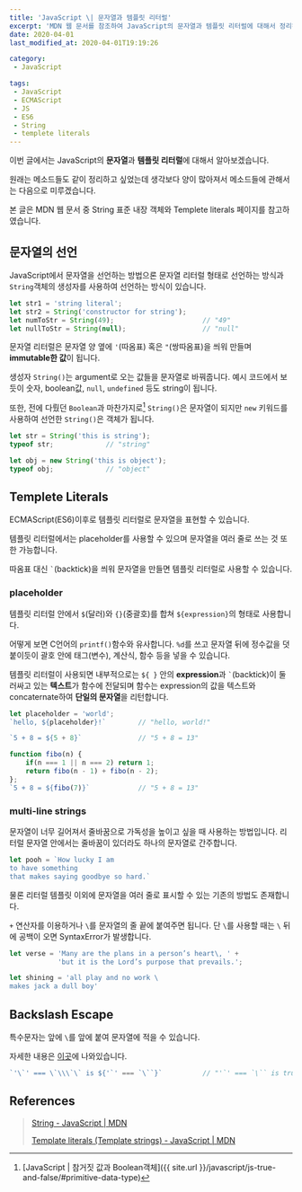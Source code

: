 ```yaml
---
title: 'JavaScript \| 문자열과 템플릿 리터럴'
excerpt: 'MDN 웹 문서를 참조하여 JavaScript의 문자열과 템플릿 리터럴에 대해서 정리하였습니다.'
date: 2020-04-01
last_modified_at: 2020-04-01T19:19:26

category:
 - JavaScript

tags:
 - JavaScript
 - ECMAScript
 - JS
 - ES6
 - String
 - templete literals
---
```


이번 글에서는 JavaScript의 **문자열**과 **템플릿 리터럴**에 대해서 알아보겠습니다.

원래는 메소드들도 같이 정리하고 싶었는데 생각보다 양이 많아져서 메소드들에 관해서는 다음으로 미루겠습니다. 

본 글은 MDN 웹 문서 중 String 표준 내장 객체와 Templete literals 페이지를 참고하였습니다.



## 문자열의 선언
JavaScript에서 문자열을 선언하는 방법으론 문자열 리터럴 형태로 선언하는 방식과 `String`객체의 생성자를 사용하여 선언하는 방식이 있습니다.

```javascript
let str1 = 'string literal';
let str2 = String('constructor for string');
let numToStr = String(49);                      // "49"
let nullToStr = String(null);                   // "null"
```

문자열 리터럴은 문자열 양 옆에 `'`(따옴표) 혹은 `"`(쌍따옴표)을 씌워 만들며 **immutable한 값**이 됩니다.

생성자 `String()`는 argument로 오는 값들을 문자열로 바꿔줍니다. 예시 코드에서 보듯이 숫자, boolean값, `null`, `undefined` 등도 string이 됩니다.

또한, 전에 다뤘던 `Boolean`과 마찬가지로[^1] `String()`은 문자열이 되지만 `new` 키워드를 사용하여 선언한 `String()`은 객체가 됩니다.

```js
let str = String('this is string');
typeof str;             // "string"

let obj = new String('this is object');
typeof obj;             // "object"
```



## Templete Literals
ECMAScript(ES6)이후로 템플릿 리터럴로 문자열을 표현할 수 있습니다.

템플릿 리터럴에서는 placeholder를 사용할 수 있으며 문자열을 여러 줄로 쓰는 것 또한 가능합니다.

따옴표 대신 <code>`</code>(backtick)을 씌워 문자열을 만들면 템플릿 리터럴로 사용할 수 있습니다.


### placeholder
템플릿 리터럴 안에서 `$`(달러)와 `{}`(중괄호)를 합쳐 `${expression}`의 형태로 사용합니다.

어떻게 보면 C언어의 `printf()`함수와 유사합니다. `%d`를 쓰고 문자열 뒤에 정수값을 덧붙이듯이 괄호 안에 태그(변수), 계산식, 함수 등을 넣을 수 있습니다.

템플릿 리터럴이 사용되면 내부적으로는 `${ }` 안의 **expression**과 <code>`</code>(backtick)이 둘러싸고 있는 **텍스트**가 함수에 전달되며 함수는 expression의 값을 텍스트와 concaternate하여 **단일의 문자열**을 리턴합니다.

```js
let placeholder = 'world';
`hello, ${placeholder}!`        // "hello, world!"

`5 + 8 = ${5 + 8}`              // "5 + 8 = 13"

function fibo(n) {
    if(n === 1 || n === 2) return 1;
    return fibo(n - 1) + fibo(n - 2);
};
`5 + 8 = ${fibo(7)}`            // "5 + 8 = 13"
```


### multi-line strings
문자열이 너무 길어져서 줄바꿈으로 가독성을 높이고 싶을 때 사용하는 방법입니다. 리터럴 문자열 안에서는 줄바꿈이 있더라도 하나의 문자열로 간주합니다.

```js
let pooh = `How lucky I am 
to have something 
that makes saying goodbye so hard.`
```

물론 리터럴 템플릿 이외에 문자열을 여러 줄로 표시할 수 있는 기존의 방법도 존재합니다. 

`+` 연산자를 이용하거나 `\`를 문자열의 줄 끝에 붙여주면 됩니다. 단 `\`를 사용할 때는 `\` 뒤에 공백이 오면 SyntaxError가 발생합니다.

```js
let verse = 'Many are the plans in a person’s heart\, ' + 
            'but it is the Lord’s purpose that prevails.';

let shining = 'all play and no work \
makes jack a dull boy'
```



## Backslash Escape
특수문자는 앞에 `\`를 앞에 붙여 문자열에 적을 수 있습니다.

자세한 내용은 [이곳](https://developer.mozilla.org/ko/docs/Web/JavaScript/Reference/Global_Objects/String#이스케이프_표현)에 나와있습니다.

```js
`'\`' === \`\\\`\` is ${'`' === `\``}`          // "'`' === `\`` is true"
```

## References
> [String - JavaScript \| MDN](https://developer.mozilla.org/ko/docs/Web/JavaScript/Reference/Global_Objects/String)
>
> [Template literals (Template strings) - JavaScript \| MDN](https://developer.mozilla.org/en-US/docs/Web/JavaScript/Reference/Template_literals)

[^1]: [JavaScript \| 참거짓 값과 Boolean객체]({{ site.url }}/javascript/js-true-and-false/#primitive-data-type)